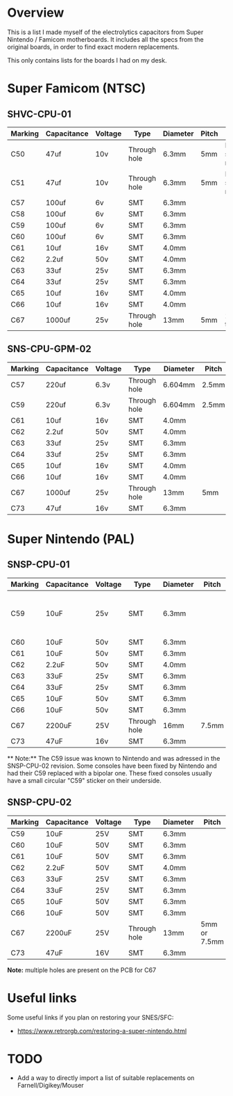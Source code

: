 
# Overview

This is a list I made myself of the electrolytics capacitors from Super Nintendo / Famicom motherboards.
It includes all the specs from the original boards, in order to find exact modern replacements.

This only contains lists for the boards I had on my desk.


# Super Famicom (NTSC)

## SHVC-CPU-01

| Marking | Capacitance | Voltage | Type         | Diameter | Pitch | Note             |
|---------|-------------|---------|--------------|----------|-------|------------------|
| C50     | 47uf        | 10v     | Through hole | 6.3mm    | 5mm   | For sound module |
| C51     | 47uf        | 10v     | Through hole | 6.3mm    | 5mm   | For sound module |
| C57     | 100uf       | 6v      | SMT          | 6.3mm    |       |                  |
| C58     | 100uf       | 6v      | SMT          | 6.3mm    |       |                  |
| C59     | 100uf       | 6v      | SMT          | 6.3mm    |       |                  |
| C60     | 100uf       | 6v      | SMT          | 6.3mm    |       |                  |
| C61     | 10uf        | 16v     | SMT          | 4.0mm    |       |                  |
| C62     | 2.2uf       | 50v     | SMT          | 4.0mm    |       |                  |
| C63     | 33uf        | 25v     | SMT          | 6.3mm    |       |                  |
| C64     | 33uf        | 25v     | SMT          | 6.3mm    |       |                  |
| C65     | 10uf        | 16v     | SMT          | 4.0mm    |       |                  |
| C66     | 10uf        | 16v     | SMT          | 4.0mm    |       |                  |
| C67     | 1000uf      | 25v     | Through hole | 13mm     | 5mm   | 25mm tall        |


## SNS-CPU-GPM-02

| Marking | Capacitance | Voltage | Type         | Diameter | Pitch | Note      |
|---------|-------------|---------|--------------|----------|-------|-----------|
| C57     | 220uf       | 6.3v    | Through hole | 6.604mm  | 2.5mm |           |
| C59     | 220uf       | 6.3v    | Through hole | 6.604mm  | 2.5mm |           |
| C61     | 10uf        | 16v     | SMT          | 4.0mm    |       |           |
| C62     | 2.2uf       | 50v     | SMT          | 4.0mm    |       |           |
| C63     | 33uf        | 25v     | SMT          | 6.3mm    |       |           |
| C64     | 33uf        | 25v     | SMT          | 6.3mm    |       |           |
| C65     | 10uf        | 16v     | SMT          | 4.0mm    |       |           |
| C66     | 10uf        | 16v     | SMT          | 4.0mm    |       |           |
| C67     | 1000uf      | 25v     | Through hole | 13mm     | 5mm   | 25mm tall |
| C73     | 47uf        | 16v     | SMT          | 6.3mm    |       |           |


# Super Nintendo (PAL)

## SNSP-CPU-01

| Marking | Capacitance | Voltage | Type         | Diameter | Pitch | Note                         |
|---------|-------------|---------|--------------|----------|-------|------------------------------|
| C59     | 10uF        | 25v     | SMT          | 6.3mm    |       | Should be updated to bipolar |
| C60     | 10uF        | 50v     | SMT          | 6.3mm    |       |                              |
| C61     | 10uF        | 50v     | SMT          | 6.3mm    |       |                              |
| C62     | 2.2uF       | 50v     | SMT          | 4.0mm    |       |                              |
| C63     | 33uF        | 25v     | SMT          | 6.3mm    |       |                              |
| C64     | 33uF        | 25v     | SMT          | 6.3mm    |       |                              |
| C65     | 10uF        | 50v     | SMT          | 6.3mm    |       |                              |
| C66     | 10uF        | 50v     | SMT          | 6.3mm    |       |                              |
| C67     | 2200uF      | 25V     | Through hole | 16mm     | 7.5mm | 25mm tall                    |
| C73     | 47uF        | 16v     | SMT          | 6.3mm    |       |                              |

** Note:**
The C59 issue was known to Nintendo and was adressed in the SNSP-CPU-02 revision.
Some consoles have been fixed by Nintendo and had their C59 replaced with a bipolar one.
These fixed consoles usually have a small circular "C59" sticker on their underside.


## SNSP-CPU-02

| Marking | Capacitance | Voltage | Type         | Diameter | Pitch        | Note                         |
|---------|-------------|---------|--------------|----------|--------------|------------------------------|
| C59     | 10uF        | 25V     | SMT          | 6.3mm    |              | Bipolar                      |
| C60     | 10uF        | 50V     | SMT          | 6.3mm    |              |                              |
| C61     | 10uF        | 50V     | SMT          | 6.3mm    |              |                              |
| C62     | 2.2uF       | 50V     | SMT          | 4.0mm    |              |                              |
| C63     | 33uF        | 25V     | SMT          | 6.3mm    |              |                              |
| C64     | 33uF        | 25V     | SMT          | 6.3mm    |              |                              |
| C65     | 10uF        | 50V     | SMT          | 6.3mm    |              |                              |
| C66     | 10uF        | 50V     | SMT          | 6.3mm    |              |                              |
| C67     | 2200uF      | 25V     | Through hole | 13mm     | 5mm or 7.5mm | 25mm tall                    |
| C73     | 47uF        | 16V     | SMT          | 6.3mm    |              |                              |

**Note:** multiple holes are present on the PCB for C67



# Useful links

Some useful links if you plan on restoring your SNES/SFC:
- https://www.retrorgb.com/restoring-a-super-nintendo.html



# TODO

- Add a way to directly import a list of suitable replacements on Farnell/Digikey/Mouser
